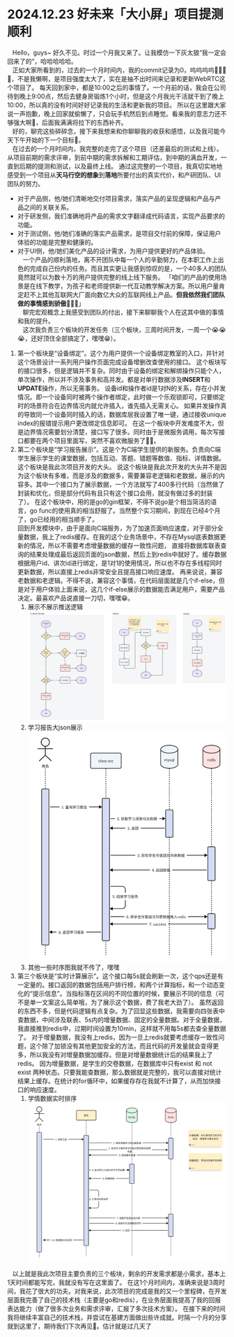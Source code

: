 # 2024.12.23  好未来「大小屏」项目提测顺利

&nbsp;&nbsp; Hello，guys~ 好久不见。时过一个月我又来了。让我模仿一下灰太狼“我一定会回来了的”，哈哈哈哈哈。  
&nbsp;&nbsp; 正如大家所看到的，过去的一个月时间内，我的commit记录为0，呜呜呜呜🥹🥹🥹🥹，不是我懒啊，是项目强度太大了，实在是抽不出时间来记录和更新WebRTC这个项目了。
每天回到家中，都是10:00之后的事情了。一个月前的话，我会在公司待到晚上9:00点，然后去健身房锻炼1个小时，但是这个月我光干活就干到了晚上10:00，所以真的没有时间好好记录我的生活和更新我的项目。
所以在这里跟大家说一声抱歉，晚上回家就偷懒了，只会玩手机然后到点睡觉。看来我的意志力还不够强大啊💪，后面我满满将拉下的东西补齐。   
&nbsp;&nbsp; 好的，聊完这些碎碎念，接下来我想来和你聊聊我的收获和感悟，以及我可能今天下午开始的下一个目标🎯。   
&nbsp;&nbsp; 在过去的一个月时间内，我完整的走完了这个项目（还差最后的测试和上线）。从项目前期的需求评审，到前中期的需求拆解和工期评估，到中期的满血开发，一直到后期的提测和测试，以及最终上线。
通过这完整的一个项目，我真切实地地感受到一个项目从**天马行空的想象**到**落地**所要付出的真实代价，和产研团队、UI团队的努力。
* 对于产品侧，他/她们清晰地交付项目需求，落实产品的呈现逻辑和产品与产品之间的关联关系。
* 对于研发侧，我们准确地将产品的需求文字翻译成代码语言，实现产品要求的功能。
* 对于测试侧，他/她们准确的落实产品需求，是项目交付前的保障，保证用户体验的功能是完整和健康的。
* 对于UI侧，他/她们美化产品的设计需求，为用户提供更好的产品体验。  
&nbsp;&nbsp;  一个产品的顺利落地，离不开团队中每一个人的辛勤努力，在本职工作上出色的完成自己份内的任务。而且其实更让我感到惊叹的是，一个40多人的团队竟然就可以为数十万的用户提供完整的线上线下服务。
「咱们的产品的使用场景是在线下教学，为孩子和老师提供新一代互动教学解决方案。所以用户量肯定赶不上其他互联网大厂面向数亿大众的互联网线上产品。**但我依然我们团队做的事情感到骄傲🥰🥰😝**」    
&nbsp;&nbsp; 聊完宏观概念上我感受到团队的付出，接下来聊聊我个人在这其中做的事情和我的提升。    
&nbsp;&nbsp; 这次我负责三个板块的开发任务（三个板块，三周时间开发，一周一个😭😭😭，还好顶住全部搞定了，嘿嘿😁）。
1. 第一个板块是“设备绑定”。这个为用户提供一个设备绑定教室的入口，并针对这个场景设计一系列用户操作页面完成设备增删改查使用的接口。
  这个板块写的接口很多，但是逻辑并不复杂。同时由于设备的绑定和解绑操作只能个人，单次操作，所以并不涉及事务和高并发。都是对单行数据涉及**INSERT**和**UPDATE**操作，所以无需事务。
  设备id和操作者id是1对N的关系，存在小并发情况。即一个设备同时被两个操作者绑定，此时做一个乐观锁即可，只要绑定时的场景符合在边界情况内就允许插入，谁先插入无需关心。
  如果并发操作真的导致同一个设备同时插入的话，数据库层我设置了唯一键，通过接收unique index的报错提示用户更改绑定信息即可。
  在这一个板块中开发难度不大，但是边界情况需要划分清楚，接口写了很多。同时由于是微服务调用，每次写接口都要在两个项目里面写，突然不喜欢微服务了🥹🥹。  
2. 第二个板块是“学习报告展示”。这是个为C端学生提供的新服务。负责向C端学生展示学生的课堂数据，包括互动、答题、错题等数值、指标、详情数据。这个板块是我此次项目开发的大头。
   说这个板块是我此次开发的大头并不是因为这个板块有多难，而是涉及的数据多，需要兼容老逻辑和老数据，展示的内容多。其中一个接口为了展示数据，一个方法就写了400多行代码（当然做了封装和优化，但是部分代码有且只有这个接口会用，就没有做过多的封装了）。
   在这个板块中，用的是go的gin框架，不得不说go是个相当简洁的语言，go func的使用真的相当舒服了。当然整个实习期间，到现在已经4个月了，go已经用的相当顺手了。   
   回到开发模块中，由于是面向C端服务，为了加速页面响应速度，对于部分全量数据，我上了redis缓存。在我的这个业务场景中，不存在Mysql底表数据更新的情况，所以不需要考虑增量数据的缓存一致性问题，
   直接将数据库联表查询的结果处理成最后返回页面的json数据，然后上到redis中就好了。缓存数据根据用户id、讲次id进行绑定，是1对1的使用情况，所以也不存在多线程同时更新数据，所以直接上redis非常安全且提高接口响应速度。
   再来说说，兼容老数据和老逻辑。不得不说，兼容这个事情，在代码层面就是几个if-else，但是对于用户体验上面来说，这几个if-else展示的数据能否满足用户，需要产品决定。最喜欢产品说直接一刀切，嘿嘿😁。
   1. 展示不展示推送逻辑
      ![image](../../ZZGEDA/needed/learningReportShowOrNot.png)
   2. 学习报告大json展示
      ![image](../../ZZGEDA/needed/learningReport-big-json.png)
   3. 其他一些时序图我就不传了，嘿嘿
3. 第三个板块是“实时计算展示”。这个接口每5s就会刷新一次，这个qps还是有一定量的。接口返回的数据包括用户排行榜，和两个计算指标，和一个动态变化的“提示信息”。当指标落在区间的不同位置的时候，要展示不同的信息（可不是单一文案这么简单哦，为了展示这个数据，费了我老大劲了）。
   虽然返回的东西不多，但是代码逻辑有点复杂。为了回显这些数据，我需要向四张表中查数据，中间涉及联表、5s内的增量数据、固定的全量数据。对于全量数据，我直接推到redis中，过期时间设置为10min，这样就不用每5s都去查全量数据了。
   对于增量数据，我没有上redis，因为一旦上redis就要考虑缓存一致性问题，这个除了加锁没有其他更加安全的方法，而且代码的开发量就会变得更多，所以我没有对增量数据加缓存。但是对增量数据统计后的结果我上了redis。
   因为增量数据，是学生的交卷数据，在数据库中只有exist 和 not exist 两种状态。只要我能查数据，那么数据就是完整的，我可以直接对统计结果上缓存。在统计的for循环中，如果缓存存在我就不计算了，从而加快接口的响应速度。
   1. 学情数据实时排序
      ![image](../../ZZGEDA/needed/learningSituation.png)

&nbsp;&nbsp; 以上就是我此次项目主要负责的三个板块，剩余的开发需求都是小需求，基本上1天时间都能写完，我就没有写在这里面了。
在这1个月时间内，准确来说是3周时间，我花了很大的功夫。对我来说，此次项目的完成是我的又一个里程碑，在开发层面我完善了自己的技术栈（主要是go和redis），在业务层面我提高了我的回报表达能力（做了很多次业务和需求评审，汇报了多次技术方案）。
在接下来的时间我将继续丰富自己的技术栈，并尝试在基建方面做出些许成就。时隔一个月的分享就到这里了，期待我们下次再见👋。估计就是过几天了


















